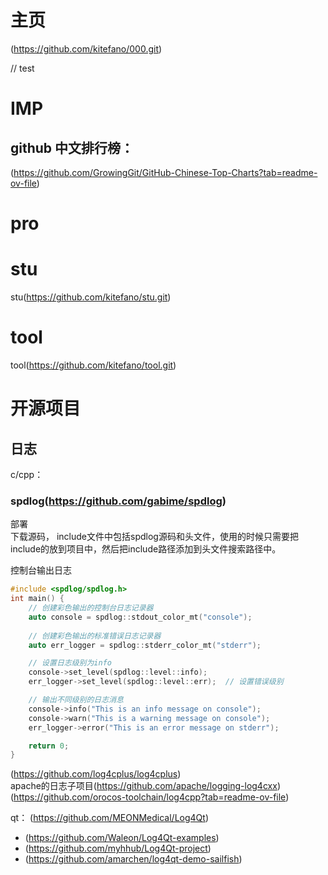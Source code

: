 
# 主页  
(https://github.com/kitefano/000.git)  

// test

# IMP
## github 中文排行榜： 
(https://github.com/GrowingGit/GitHub-Chinese-Top-Charts?tab=readme-ov-file)  


# pro  

# stu  
stu(https://github.com/kitefano/stu.git)  


# tool  
tool(https://github.com/kitefano/tool.git)  

# 开源项目
## 日志  
c/cpp： 
### spdlog(https://github.com/gabime/spdlog)  
部署  
下载源码， include文件中包括spdlog源码和头文件，使用的时候只需要把include的放到项目中，然后把include路径添加到头文件搜索路径中。  

控制台输出日志  
```c++
#include <spdlog/spdlog.h>
int main() {
    // 创建彩色输出的控制台日志记录器
    auto console = spdlog::stdout_color_mt("console");
    
    // 创建彩色输出的标准错误日志记录器
    auto err_logger = spdlog::stderr_color_mt("stderr");

    // 设置日志级别为info
    console->set_level(spdlog::level::info);
    err_logger->set_level(spdlog::level::err);  // 设置错误级别

    // 输出不同级别的日志消息
    console->info("This is an info message on console");
    console->warn("This is a warning message on console");
    err_logger->error("This is an error message on stderr");

    return 0;
}
```




(https://github.com/log4cplus/log4cplus)  
apache的日志子项目(https://github.com/apache/logging-log4cxx) 
(https://github.com/orocos-toolchain/log4cpp?tab=readme-ov-file)  



qt： (https://github.com/MEONMedical/Log4Qt)  
- (https://github.com/Waleon/Log4Qt-examples)  
- (https://github.com/myhhub/Log4Qt-project)    
- (https://github.com/amarchen/log4qt-demo-sailfish)  

